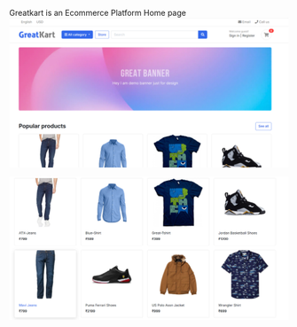 Greatkart is an Ecommerce Platform
Home page
![image alt](https://github.com/vipinvijaipillai/greatkart-ecommerce/blob/6d76a5efb3194f09e5f55423ea9b76ae9a3ca4fd/ecc1.png)


![image alt](https://github.com/vipinvijaipillai/greatkart-ecommerce/blob/bd5b968f65bcce937ed454ee3613ba2d6e37c757/ec8.png)
